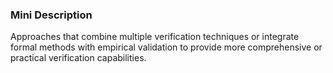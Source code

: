 ### Mini Description

Approaches that combine multiple verification techniques or integrate formal methods with empirical validation to provide more comprehensive or practical verification capabilities.
